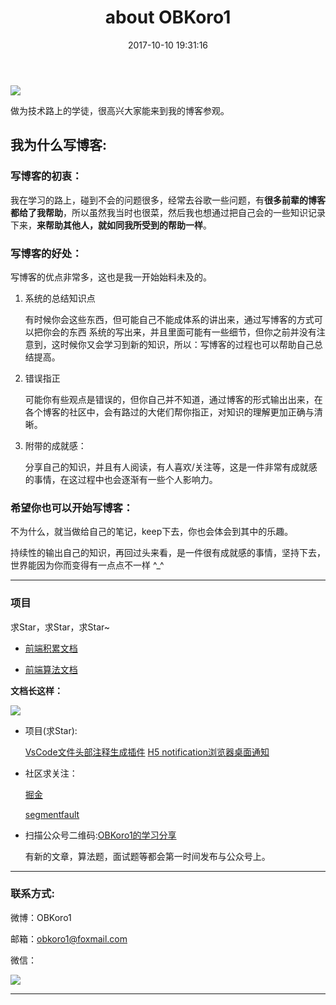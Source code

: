 ﻿---
title: about OBKoro1
date: 2017-10-10 19:31:16
comments: false
---

![](https://github.com/OBKoro1/articleImg_src/blob/master/weibo_img_move/undefined?raw=true?raw=true)
<!-- TODO: hexo next的搜索功能 -->

做为技术路上的学徒，很高兴大家能来到我的博客参观。

## 我为什么写博客:

### 写博客的初衷：

我在学习的路上，碰到不会的问题很多，经常去谷歌一些问题，有**很多前辈的博客都给了我帮助**，所以虽然我当时也很菜，然后我也想通过把自己会的一些知识记录下来，**来帮助其他人，就如同我所受到的帮助一样**。

### 写博客的好处：

写博客的优点非常多，这也是我一开始始料未及的。

1. 系统的总结知识点

    有时候你会这些东西，但可能自己不能成体系的讲出来，通过写博客的方式可以把你会的东西 系统的写出来，并且里面可能有一些细节，但你之前并没有注意到，这时候你又会学习到新的知识，所以：写博客的过程也可以帮助自己总结提高。

2. 错误指正

    可能你有些观点是错误的，但你自己并不知道，通过博客的形式输出出来，在各个博客的社区中，会有路过的大佬们帮你指正，对知识的理解更加正确与清晰。

3. 附带的成就感：

    分享自己的知识，并且有人阅读，有人喜欢/关注等，这是一件非常有成就感的事情，在这过程中也会逐渐有一些个人影响力。

### 希望你也可以开始写博客：

不为什么，就当做给自己的笔记，keep下去，你也会体会到其中的乐趣。

持续性的输出自己的知识，再回过头来看，是一件很有成就感的事情，坚持下去，世界能因为你而变得有一点点不一样 ^_^

---

### 项目

求Star，求Star，求Star~

* [前端积累文档](https://github.com/OBKoro1/web_accumulate)

* [前端算法文档](https://github.com/OBKoro1/Brush_algorithm)

**文档长这样：**

![](https://github.com/OBKoro1/articleImg_src/blob/master/weibo_img_move/undefined?raw=true?raw=true)

* 项目(求Star):

    [VsCode文件头部注释生成插件](https://github.com/OBKoro1/koro1FileHeader)
    [H5 notification浏览器桌面通知](https://github.com/OBKoro1/notification-Koro1)

* 社区求关注：

    [掘金](https://juejin.im/user/58714f0eb123db4a2eb95372/posts)
 
    [segmentfault](https://segmentfault.com/u/obkoro1/articles)

* 扫描公众号二维码:[OBKoro1的学习分享](https://user-gold-cdn.xitu.io/2018/5/1/1631b6f52f7e7015?w=344&h=344&f=jpeg&s=8317)

    有新的文章，算法题，面试题等都会第一时间发布与公众号上。

---

### 联系方式:

微博：OBKoro1

邮箱：obkoro1@foxmail.com

微信：

![](https://github.com/OBKoro1/articleImg_src/blob/master/weibo_img_move/undefined?raw=true?raw=true)

---
